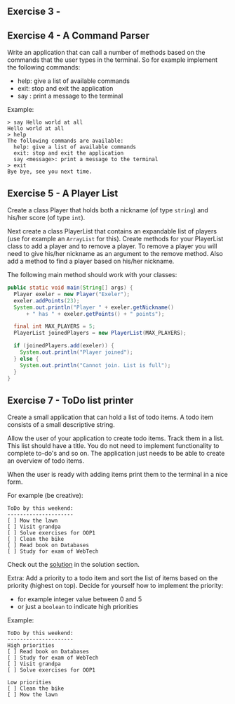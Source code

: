 ## Exercise 3 - 

## Exercise 4 - A Command Parser

Write an application that can call a number of methods based on the commands that the user types in the terminal. So for example implement the following commands:

* help: give a list of available commands
* exit: stop and exit the application
* say <message>: print a message to the terminal

Example:

```text
> say Hello world at all
Hello world at all
> help
The following commands are available:
  help: give a list of available commands
  exit: stop and exit the application
  say <message>: print a message to the terminal
> exit
Bye bye, see you next time.
```

## Exercise 5 - A Player List

Create a class Player that holds both a nickname (of type `string`) and his/her score (of type `int`).

Next create a class PlayerList that contains an expandable list of players (use for example an `ArrayList` for this). Create methods for your PlayerList class to add a player and to remove a player. To remove a player you will need to give his/her nickname as an argument to the remove method. Also add a method to find a player based on his/her nickname.

The following main method should work with your classes:
```java
public static void main(String[] args) {
  Player exeler = new Player("Exeler");
  exeler.addPoints(23);
  System.out.println("Player " + exeler.getNickname()
      + " has " + exeler.getPoints() + " points");

  final int MAX_PLAYERS = 5;
  PlayerList joinedPlayers = new PlayerList(MAX_PLAYERS);

  if (joinedPlayers.add(exeler)) {
    System.out.println("Player joined");
  } else {
    System.out.println("Cannot join. List is full");
  }
}
```

## Exercise 7 - ToDo list printer

Create a small application that can hold a list of todo items. A todo item consists of a small descriptive string.

Allow the user of your application to create todo items. Track them in a list. This list should have a title. You do not need to implement functionality to complete to-do's and so on. The application just needs to be able to create an overview of todo items.

When the user is ready with adding items print them to the terminal in a nice form.

For example (be creative):
```text
ToDo by this weekend:
---------------------
[ ] Mow the lawn
[ ] Visit grandpa
[ ] Solve exercises for OOP1
[ ] Clean the bike
[ ] Read book on Databases
[ ] Study for exam of WebTech
```

Check out the [solution](../creating_own_classes/solutions.md#exercise-7---todo-list-printer) in the solution section.

Extra:
Add a priority to a todo item and sort the list of items based on the priority (highest on top). Decide for yourself how to implement the priority:
* for example integer value between 0 and 5
* or just a `boolean` to indicate high priorities

Example:
```text
ToDo by this weekend:
---------------------
High priorities
[ ] Read book on Databases
[ ] Study for exam of WebTech
[ ] Visit grandpa
[ ] Solve exercises for OOP1

Low priorities
[ ] Clean the bike
[ ] Mow the lawn
```
